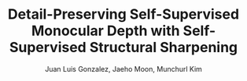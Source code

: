 ---
paperId: 12
author: Juan Luis Gonzalez, Jaeho Moon, Munchurl Kim
publicationauthor: Gonzalez, J. L. et al.
title: Detail-Preserving Self-Supervised Monocular Depth with Self-Supervised Structural Sharpening
pdf: Juan_Gonzalez.pdf
poster: Juan_Gonzalez.png
alt: --
type: Poster
topic: Computational Imaging
subtopic: Image and Video Synthesis and Generation
link: https://research.latinxinai.org/papers/cvpr/2023/pdf/Juan_Gonzalez.pdf
conference: cvpr
year: 2023
tags: cvpr-2023-pp
location: Vancouver, Canada
---